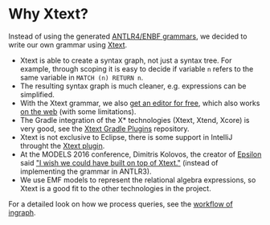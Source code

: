 # Why Xtext?

Instead of using the generated [ANTLR4/ENBF grammars](http://www.opencypher.org/#resources), we decided to write our own grammar using [Xtext](https://eclipse.org/Xtext/).

* Xtext is able to create a syntax graph, not just a syntax tree. For example, through scoping it is easy to decide if variable `n` refers to the same variable in `MATCH (n) RETURN n`.
* The resulting syntax graph is much cleaner, e.g. expressions can be simplified.
* With the Xtext grammar, we also [get an editor for free](http://blog.efftinge.de/2015/09/what-i-learned-at-javazone-2015.html), which also works [on the web](http://www.eclipse.org/Xtext/documentation/330_web_support.html) (with some limitations).
* The Gradle integration of the X* technologies (Xtext, Xtend, Xcore) is very good, see the [Xtext Gradle Plugins](https://github.com/xtext/xtext-gradle-plugin) repository.
* Xtext is not exclusive to Eclipse, there is some support in IntelliJ throught the [Xtext plugin](https://plugins.jetbrains.com/plugin/8074).
* At the MODELS 2016 conference, Dimitris Kolovos, the creator of [Epsilon](http://www.eclipse.org/epsilon/) said ["I wish we could have built on top of Xtext."](https://twitter.com/richpaige/status/784011354009206785) (instead of implementing the grammar in ANTLR3).
* We use EMF models to represent the relational algebra expressions, so Xtext is a good fit to the other technologies in the project.

For a detailed look on how we process queries, see the [workflow of ingraph](opencypher-to-incremental-queries.md).
